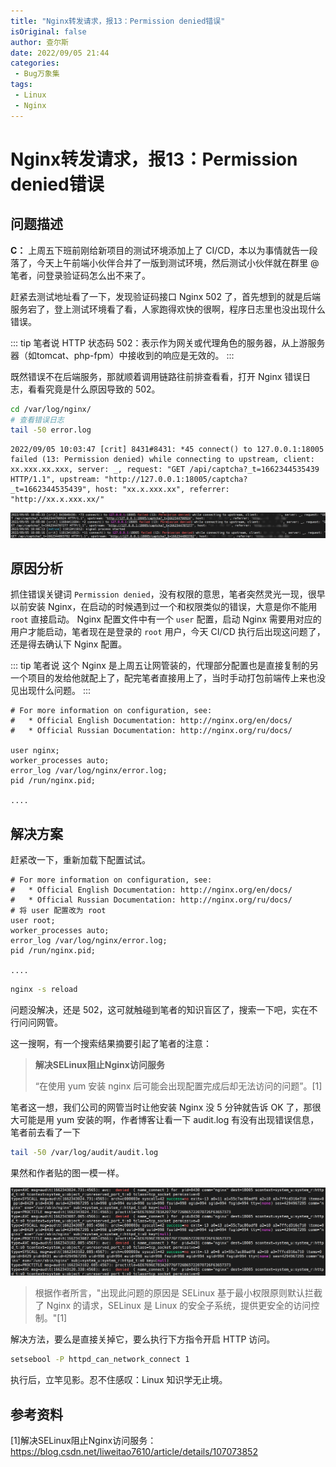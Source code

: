 ```yaml
---
title: "Nginx转发请求，报13：Permission denied错误"
isOriginal: false
author: 查尔斯
date: 2022/09/05 21:44
categories:
 - Bug万象集
tags:
 - Linux
 - Nginx
---
```


#  Nginx转发请求，报13：Permission denied错误

## 问题描述

**C：** 上周五下班前刚给新项目的测试环境添加上了 CI/CD，本以为事情就告一段落了，今天上午前端小伙伴合并了一版到测试环境，然后测试小伙伴就在群里 @ 笔者，问登录验证码怎么出不来了。

赶紧去测试地址看了一下，发现验证码接口 Nginx 502 了，首先想到的就是后端服务宕了，登上测试环境看了看，人家跑得欢快的很啊，程序日志里也没出现什么错误。

::: tip 笔者说
HTTP 状态码 502：表示作为网关或代理角色的服务器，从上游服务器（如tomcat、php-fpm）中接收到的响应是无效的。
:::

既然错误不在后端服务，那就顺着调用链路往前排查看看，打开 Nginx 错误日志，看看究竟是什么原因导致的 502。

```sh
cd /var/log/nginx/
# 查看错误日志
tail -50 error.log
```

```
2022/09/05 10:03:47 [crit] 8431#8431: *45 connect() to 127.0.0.1:18005 failed (13: Permission denied) while connecting to upstream, client: xx.xxx.xx.xxx, server: _, request: "GET /api/captcha?_t=1662344535439 HTTP/1.1", upstream: "http://127.0.0.1:18005/captcha?_t=1662344535439", host: "xx.x.xxx.xx", referrer: "http://xx.x.xxx.xx/"
```

![202208112010100](img/202209052140666.png)

## 原因分析

抓住错误关键词 `Permission denied`，没有权限的意思，笔者突然灵光一现，很早以前安装 Nginx，在启动的时候遇到过一个和权限类似的错误，大意是你不能用 `root` 直接启动。 Nginx 配置文件中有一个 `user` 配置，启动 Nginx 需要用对应的用户才能启动，笔者现在是登录的 `root` 用户，今天 CI/CD 执行后出现这问题了，还是得去确认下 Nginx 配置。

::: tip 笔者说
这个 Nginx 是上周五让网管装的，代理部分配置也是直接复制的另一个项目的发给他就配上了，配完笔者直接用上了，当时手动打包前端传上来也没见出现什么问题。
:::

```
# For more information on configuration, see:
#   * Official English Documentation: http://nginx.org/en/docs/
#   * Official Russian Documentation: http://nginx.org/ru/docs/

user nginx;
worker_processes auto;
error_log /var/log/nginx/error.log;
pid /run/nginx.pid;

....
```

## 解决方案

赶紧改一下，重新加载下配置试试。

```
# For more information on configuration, see:
#   * Official English Documentation: http://nginx.org/en/docs/
#   * Official Russian Documentation: http://nginx.org/ru/docs/
# 将 user 配置改为 root
user root;
worker_processes auto;
error_log /var/log/nginx/error.log;
pid /run/nginx.pid;

....
```

```sh
nginx -s reload
```

问题没解决，还是 502，这可就触碰到笔者的知识盲区了，搜索一下吧，实在不行问问网管。

这一搜啊，有一个搜索结果摘要引起了笔者的注意：

> **解决SELinux阻止Nginx访问服务** 
>
> “在使用 yum 安装 nginx 后可能会出现配置完成后却无法访问的问题”。[1]

笔者这一想，我们公司的网管当时让他安装 Nginx 没 5 分钟就告诉 OK 了，那很大可能是用 yum 安装的啊，作者博客让看一下 audit.log 有没有出现错误信息，笔者前去看了一下

```sh
tail -50 /var/log/audit/audit.log
```

果然和作者贴的图一模一样。

![202209052232777](img/202209052232777.png)

> 根据作者所言，"出现此问题的原因是 SELinux 基于最小权限原则默认拦截了 Nginx 的请求，SELinux 是 Linux 的安全子系统，提供更安全的访问控制。"[1]

解决方法，要么是直接关掉它，要么执行下方指令开启 HTTP 访问。

```sh
setsebool -P httpd_can_network_connect 1
```

执行后，立竿见影。忍不住感叹：Linux 知识学无止境。

## 参考资料

[1]解决SELinux阻止Nginx访问服务：https://blog.csdn.net/liweitao7610/article/details/107073852

